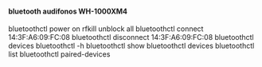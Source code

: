 
#### bluetooth audifonos WH-1000XM4
bluetoothctl power on
rfkill unblock all
bluetoothctl connect 14:3F:A6:09:FC:08
bluetoothctl disconnect 14:3F:A6:09:FC:08
bluetoothctl devices
bluetoothctl -h
bluetoothctl show
bluetoothctl devices
bluetoothctl list
bluetoothctl paired-devices
